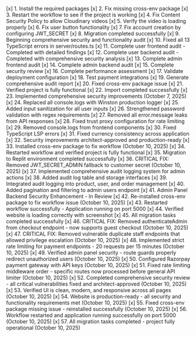 [x] 1. Install the required packages
[x] 2. Fix missing cross-env package
[x] 3. Restart the workflow to see if the project is working
[x] 4. Fix Content Security Policy to allow Cloudinary videos
[x] 5. Verify the video is loading properly
[x] 6. Fix user button functionality
[x] 7. Fix account creation by configuring JWT_SECRET
[x] 8. Migration completed successfully
[x] 9. Beginning comprehensive security and functionality audit
[x] 10. Fixed all 13 TypeScript errors in server/routes.ts
[x] 11. Complete user frontend audit - Completed with detailed findings
[x] 12. Complete user backend audit - Completed with comprehensive security analysis
[x] 13. Complete admin frontend audit
[x] 14. Complete admin backend audit
[x] 15. Complete security review
[x] 16. Complete performance assessment
[x] 17. Validate deployment configuration
[x] 18. Test payment integrations
[x] 19. Generate comprehensive audit report
[x] 20. Fixed cross-env package issue
[x] 21. Verified project is fully functional
[x] 22. Import completed successfully
[x] 23. Implemented comprehensive security improvements (October 7, 2025)
[x] 24. Replaced all console.logs with Winston production logger
[x] 25. Added input sanitization for all user inputs
[x] 26. Strengthened password validation with regex requirements
[x] 27. Removed all error.message leaks from API responses
[x] 28. Fixed trust proxy configuration for rate limiting
[x] 29. Removed console.logs from frontend components
[x] 30. Fixed TypeScript LSP errors
[x] 31. Fixed currency consistency across application
[x] 32. Security improvements architect-approved and production-ready
[x] 33. Installed cross-env package to fix workflow (October 10, 2025)
[x] 34. Restarted workflow and verified project is fully functional
[x] 35. Migration to Replit environment completed successfully
[x] 36. CRITICAL FIX: Removed JWT_SECRET_ADMIN fallback to customer secret (October 10, 2025)
[x] 37. Implemented comprehensive audit logging system for admin actions
[x] 38. Added audit log table and storage interfaces
[x] 39. Integrated audit logging into product, user, and order management
[x] 40. Added pagination and filtering to admin users endpoint
[x] 41. Admin Panel Backend Security Enhancement - In Review
[x] 42. Re-installed cross-env package to fix workflow issue (October 10, 2025)
[x] 43. Restarted workflow successfully - Application running on port 5000
[x] 44. Verified website is loading correctly with screenshot
[x] 45. All migration tasks completed successfully
[x] 46. CRITICAL FIX: Removed authenticateAdmin from checkout endpoint - now supports guest checkout (October 10, 2025)
[x] 47. CRITICAL FIX: Removed vulnerable duplicate staff endpoints that allowed privilege escalation (October 10, 2025)
[x] 48. Implemented strict rate limiting for payment endpoints - 20 requests per 15 minutes (October 10, 2025)
[x] 49. Verified admin panel security - route guards properly redirect unauthorized users (October 10, 2025)
[x] 50. Configured Razorpay payment gateway with API keys (October 10, 2025)
[x] 51. Fixed rate limiting middleware order - specific routes now processed before general API limiter (October 10, 2025)
[x] 52. Completed comprehensive security review - all critical vulnerabilities fixed and architect-approved (October 10, 2025)
[x] 53. Verified UI is clean, modern, and responsive across all pages (October 10, 2025)
[x] 54. Website is production-ready - all security and functionality requirements met (October 10, 2025)
[x] 55. Fixed cross-env package missing issue - reinstalled successfully (October 10, 2025)
[x] 56. Workflow restarted and application running successfully on port 5000 (October 10, 2025)
[x] 57. All migration tasks completed - project fully operational (October 10, 2025)